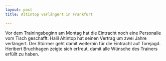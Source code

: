 ```yaml
---
layout: post
title: Altintop verlängert in Frankfurt

---
```


Vor dem Trainingsbeginn am Montag hat die Eintracht noch eine Personalie vom Tisch geschafft: Halil Altintop hat seinen Vertrag um zwei Jahre verlängert. Der Stürmer geht damit weiterhin für die Eintracht auf Torejagd. Heribert Bruchhagen zeigte sich erfreut, damit alle Wünsche des Trainers erfüllt zu haben.


